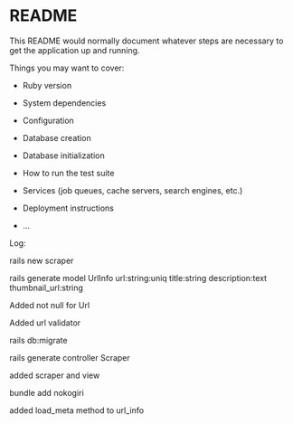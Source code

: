 # README

This README would normally document whatever steps are necessary to get the
application up and running.

Things you may want to cover:

* Ruby version

* System dependencies

* Configuration

* Database creation

* Database initialization

* How to run the test suite

* Services (job queues, cache servers, search engines, etc.)

* Deployment instructions

* ...


Log:

rails new scraper

rails generate model UrlInfo url:string:uniq title:string description:text thumbnail_url:string

Added not null for Url

Added url validator

rails db:migrate 

rails generate controller Scraper

added scraper and view

bundle add nokogiri

added load_meta method to url_info
